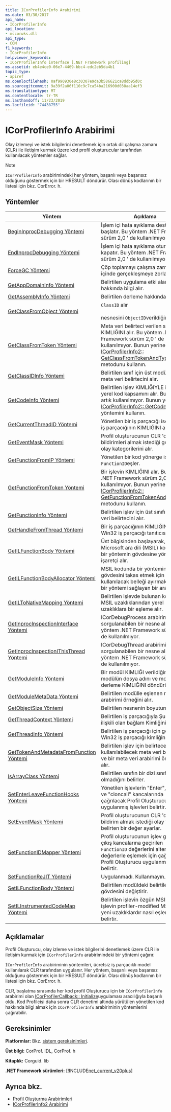 ```yaml
---
title: ICorProfilerInfo Arabirimi
ms.date: 03/30/2017
api_name:
- ICorProfilerInfo
api_location:
- mscorwks.dll
api_type:
- COM
f1_keywords:
- ICorProfilerInfo
helpviewer_keywords:
- ICorProfilerInfo interface [.NET Framework profiling]
ms.assetid: eb4e4ce0-06e7-4469-bbc4-edc2eb5da4b1
topic_type:
- apiref
ms.openlocfilehash: 0af990930e8c30307e9da3b586621ca8ddb95d0c
ms.sourcegitcommit: 9a39f2a06f110c9c7ca54ba216900d038aa14ef3
ms.translationtype: MT
ms.contentlocale: tr-TR
ms.lasthandoff: 11/23/2019
ms.locfileid: "74438755"
---
```

# <a name="icorprofilerinfo-interface"></a>ICorProfilerInfo Arabirimi
Olay izlemeyi ve istek bilgilerini denetlemek için ortak dil çalışma zamanı (CLR) ile iletişim kurmak üzere kod profil oluşturucular tarafından kullanılacak yöntemler sağlar.  
  
> [!NOTE]
> `ICorProfilerInfo` arabirimindeki her yöntem, başarılı veya başarısız olduğunu göstermek için bir HRESULT döndürür. Olası dönüş kodlarının bir listesi için bkz. CorError. h.  
  
## <a name="methods"></a>Yöntemler  
  
|Yöntem|Açıklama|  
|------------|-----------------|  
|[BeginInprocDebugging Yöntemi](../../../../docs/framework/unmanaged-api/profiling/icorprofilerinfo-begininprocdebugging-method.md)|İşlem içi hata ayıklama desteğini başlatır. Bu yöntem .NET Framework sürüm 2,0 ' de kullanılmıyor.|  
|[EndInprocDebugging Yöntemi](../../../../docs/framework/unmanaged-api/profiling/icorprofilerinfo-endinprocdebugging-method.md)|İşlem içi hata ayıklama oturumunu kapatır. Bu yöntem .NET Framework sürüm 2,0 ' de kullanılmıyor.|  
|[ForceGC Yöntemi](../../../../docs/framework/unmanaged-api/profiling/icorprofilerinfo-forcegc-method.md)|Çöp toplamayı çalışma zamanı içinde gerçekleşmeye zorlar.|  
|[GetAppDomainInfo Yöntemi](../../../../docs/framework/unmanaged-api/profiling/icorprofilerinfo-getappdomaininfo-method.md)|Belirtilen uygulama etki alanı hakkında bilgi alır.|  
|[GetAssemblyInfo Yöntemi](../../../../docs/framework/unmanaged-api/profiling/icorprofilerinfo-getassemblyinfo-method.md)|Belirtilen derleme hakkında bilgi alır.|  
|[GetClassFromObject Yöntemi](../../../../docs/framework/unmanaged-api/profiling/icorprofilerinfo-getclassfromobject-method.md)|`ClassID` alır<br /><br /> nesnesini `ObjectID`verildiğinde.|  
|[GetClassFromToken Yöntemi](../../../../docs/framework/unmanaged-api/profiling/icorprofilerinfo-getclassfromtoken-method.md)|Meta veri belirteci verilen sınıfın KIMLIĞINI alır. Bu yöntem .NET Framework sürüm 2,0 ' de kullanılmıyor. Bunun yerine [ICorProfilerInfo2:: GetClassFromTokenAndTypeArgs](../../../../docs/framework/unmanaged-api/profiling/icorprofilerinfo2-getclassfromtokenandtypeargs-method.md) metodunu kullanın.|  
|[GetClassIDInfo Yöntemi](../../../../docs/framework/unmanaged-api/profiling/icorprofilerinfo-getclassidinfo-method.md)|Belirtilen sınıf için üst modülü ve meta veri belirtecini alır.|  
|[GetCodeInfo Yöntemi](../../../../docs/framework/unmanaged-api/profiling/icorprofilerinfo-getcodeinfo-method.md)|Belirtilen işlev KIMLIĞIYLE ilişkili yerel kod kapsamını alır. Bu yöntem artık kullanılmıyor. Bunun yerine [ICorProfilerInfo2:: GetCodeInfo2](../../../../docs/framework/unmanaged-api/profiling/icorprofilerinfo2-getcodeinfo2-method.md) yöntemini kullanın.|  
|[GetCurrentThreadID Yöntemi](../../../../docs/framework/unmanaged-api/profiling/icorprofilerinfo-getcurrentthreadid-method.md)|Yönetilen bir iş parçacığı ise, geçerli iş parçacığının KIMLIĞINI alır.|  
|[GetEventMask Yöntemi](../../../../docs/framework/unmanaged-api/profiling/icorprofilerinfo-geteventmask-method.md)|Profil oluşturucunun CLR 'den olay bildirimleri almak istediği geçerli olay kategorilerini alır.|  
|[GetFunctionFromIP Yöntemi](../../../../docs/framework/unmanaged-api/profiling/icorprofilerinfo-getfunctionfromip-method.md)|Yönetilen bir kod yönerge işaretçisini `FunctionID`eşler.|  
|[GetFunctionFromToken Yöntemi](../../../../docs/framework/unmanaged-api/profiling/icorprofilerinfo-getfunctionfromtoken-method.md)|Bir işlevin KIMLIĞINI alır. Bu yöntem .NET Framework sürüm 2,0 ' de kullanılmıyor. Bunun yerine [ICorProfilerInfo2:: GetFunctionFromTokenAndTypeArgs](../../../../docs/framework/unmanaged-api/profiling/icorprofilerinfo2-getfunctionfromtokenandtypeargs-method.md) metodunu kullanın.|  
|[GetFunctionInfo Yöntemi](../../../../docs/framework/unmanaged-api/profiling/icorprofilerinfo-getfunctioninfo-method.md)|Belirtilen işlev için üst sınıfı ve meta veri belirtecini alır.|  
|[GetHandleFromThread Yöntemi](../../../../docs/framework/unmanaged-api/profiling/icorprofilerinfo-gethandlefromthread-method.md)|Bir iş parçacığının KIMLIĞINI bir Win32 iş parçacığı tanıtıcısına eşler.|  
|[GetILFunctionBody Yöntemi](../../../../docs/framework/unmanaged-api/profiling/icorprofilerinfo-getilfunctionbody-method.md)|Üst bilgisinden başlayarak, Microsoft ara dili (MSIL) kodundaki bir yöntemin gövdesine yönelik bir işaretçi alır.|  
|[GetILFunctionBodyAllocator Yöntemi](../../../../docs/framework/unmanaged-api/profiling/icorprofilerinfo-getilfunctionbodyallocator-method.md)|MSIL kodunda bir yöntemin gövdesini takas etmek için kullanılacak belleği ayırmak üzere bir yöntemi sağlayan bir arabirim alır.|  
|[GetILToNativeMapping Yöntemi](../../../../docs/framework/unmanaged-api/profiling/icorprofilerinfo-getiltonativemapping-method.md)|Belirtilen işlevde bulunan kod için MSIL uzaklıklarından yerel uzaklıklara bir eşleme alır.|  
|[GetInprocInspectionInterface Yöntemi](../../../../docs/framework/unmanaged-api/profiling/icorprofilerinfo-getinprocinspectioninterface-method.md)|ICorDebugProcess arabirimi için sorgulanabilen bir nesne alır. Bu yöntem .NET Framework sürüm 2,0 ' de kullanılmıyor.|  
|[GetInprocInspectionIThisThread Yöntemi](../../../../docs/framework/unmanaged-api/profiling/icorprofilerinfo-getinprocinspectionithisthread-method.md)|ICorDebugThread arabirimi için sorgulanabilen bir nesne alır. Bu yöntem .NET Framework sürüm 2,0 ' de kullanılmıyor.|  
|[GetModuleInfo Yöntemi](../../../../docs/framework/unmanaged-api/profiling/icorprofilerinfo-getmoduleinfo-method.md)|Bir modül KIMLIĞI verildiğinde, modülün dosya adını ve modülün üst derleme KIMLIĞINI döndürür.|  
|[GetModuleMetaData Yöntemi](../../../../docs/framework/unmanaged-api/profiling/icorprofilerinfo-getmodulemetadata-method.md)|Belirtilen modülle eşlenen meta veri arabirimi örneğini alır.|  
|[GetObjectSize Yöntemi](../../../../docs/framework/unmanaged-api/profiling/icorprofilerinfo-getobjectsize-method.md)|Belirtilen nesnenin boyutunu alır.|  
|[GetThreadContext Yöntemi](../../../../docs/framework/unmanaged-api/profiling/icorprofilerinfo-getthreadcontext-method.md)|Belirtilen iş parçacığıyla Şu anda ilişkili olan bağlam Kimliğini alır.|  
|[GetThreadInfo Yöntemi](../../../../docs/framework/unmanaged-api/profiling/icorprofilerinfo-getthreadinfo-method.md)|Belirtilen iş parçacığı için geçerli Win32 iş parçacığı kimliğini alır.|  
|[GetTokenAndMetadataFromFunction Yöntemi](../../../../docs/framework/unmanaged-api/profiling/icorprofilerinfo-gettokenandmetadatafromfunction-method.md)|Belirtilen işlev için belirtece karşı kullanılabilecek meta veri belirtecini ve bir meta veri arabirimi örneğini alır.|  
|[IsArrayClass Yöntemi](../../../../docs/framework/unmanaged-api/profiling/icorprofilerinfo-isarrayclass-method.md)|Belirtilen sınıfın bir dizi sınıfı olup olmadığını belirler.|  
|[SetEnterLeaveFunctionHooks Yöntemi](../../../../docs/framework/unmanaged-api/profiling/icorprofilerinfo-setenterleavefunctionhooks-method.md)|Yönetilen işlevlerin "Enter", "Leave" ve "cloncall" kancalarında çağrılacak Profil Oluşturucu uygulanmış işlevleri belirtir.|  
|[SetEventMask Yöntemi](../../../../docs/framework/unmanaged-api/profiling/icorprofilerinfo-seteventmask-method.md)|Profil oluşturucunun CLR 'den bildirim almak istediği olay türlerini belirten bir değer ayarlar.|  
|[SetFunctionIDMapper Yöntemi](../../../../docs/framework/unmanaged-api/profiling/icorprofilerinfo-setfunctionidmapper-method.md)|Profil oluşturucunun işlev girişine/çıkış kancalarına geçirilen `FunctionID` değerlerini alternatif değerlerle eşlemek için çağrılacak Profil Oluşturucu uygulanmış işlevi belirtir.|  
|[SetFunctionReJIT Yöntemi](../../../../docs/framework/unmanaged-api/profiling/icorprofilerinfo-setfunctionrejit-method.md)|Uygulanmadı. Kullanmayın.|  
|[SetILFunctionBody Yöntemi](../../../../docs/framework/unmanaged-api/profiling/icorprofilerinfo-setilfunctionbody-method.md)|Belirtilen modüldeki belirtilen işlevin gövdesini değiştirir.|  
|[SetILInstrumentedCodeMap Yöntemi](../../../../docs/framework/unmanaged-api/profiling/icorprofilerinfo-setilinstrumentedcodemap-method.md)|Belirtilen işlevin özgün MSIL 'in, işlevin profiler-modified MSIL 'in yeni uzaklıklardır nasıl eşlendiğini belirtir.|  
  
## <a name="remarks"></a>Açıklamalar  
 Profil Oluşturucu, olay izleme ve istek bilgilerini denetlemek üzere CLR ile iletişim kurmak için `ICorProfilerInfo` arabirimindeki bir yöntemi çağırır.  
  
 `ICorProfilerInfo` arabiriminin yöntemleri, ücretsiz iş parçacıklı model kullanılarak CLR tarafından uygulanır. Her yöntem, başarılı veya başarısız olduğunu göstermek için bir HRESULT döndürür. Olası dönüş kodlarının bir listesi için bkz. CorError. h.  
  
 CLR, başlatma sırasında her kod profil Oluşturucu için bir `ICorProfilerInfo` arabirimi olan [ICorProfilerCallback:: Initialize](../../../../docs/framework/unmanaged-api/profiling/icorprofilercallback-initialize-method.md)uygulaması aracılığıyla başarılı oldu. Kod Profilcisi daha sonra CLR denetimi altında yürütülen yönetilen kod hakkında bilgi almak için `ICorProfilerInfo` arabiriminin yöntemlerini çağırabilir.  
  
## <a name="requirements"></a>Gereksinimler  
 **Platformlar:** Bkz. [sistem gereksinimleri](../../../../docs/framework/get-started/system-requirements.md).  
  
 **Üst bilgi:** CorProf. IDL, CorProf. h  
  
 **Kitaplık:** Corguid. lib  
  
 **.NET Framework sürümleri:** [!INCLUDE[net_current_v20plus](../../../../includes/net-current-v20plus-md.md)]  
  
## <a name="see-also"></a>Ayrıca bkz.

- [Profil Oluşturma Arabirimleri](../../../../docs/framework/unmanaged-api/profiling/profiling-interfaces.md)
- [ICorProfilerInfo2 Arabirimi](../../../../docs/framework/unmanaged-api/profiling/icorprofilerinfo2-interface.md)
